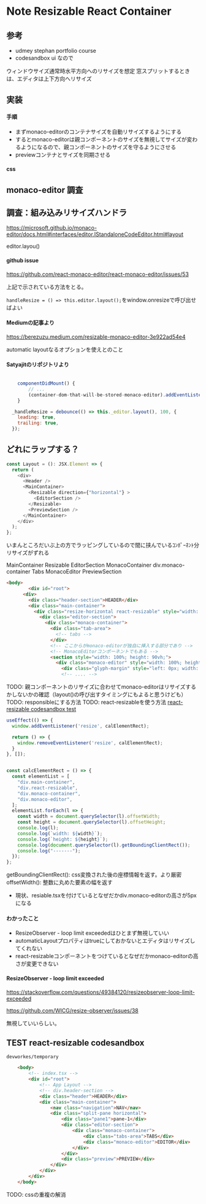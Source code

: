 # Note Resizable React Container

## 参考

- udmey stephan portfolio course
- codesandbox ui
なので

ウィンドウサイズ通常時水平方向へのリサイズを想定
窓スプリットするときは、エディタは上下方向へリサイズ

## 実装

#### 手順

- まずmonaco-editorのコンテナサイズを自動リサイズするようにする
- するとmonaco-editorは親コンポーネントのサイズを無視してサイズが変わるようになるので、親コンポーネントのサイズを守るようにさせる
- previewコンテナとサイズを同期させる

#### css

## monaco-editor 調査

## 調査：組み込みリサイズハンドラ

https://microsoft.github.io/monaco-editor/docs.html#interfaces/editor.IStandaloneCodeEditor.html#layout

editor.layou()



#### github issue

https://github.com/react-monaco-editor/react-monaco-editor/issues/53

上記で示されている方法をとる。

`handleResize = () => this.editor.layout();`をwindow.onresizeで呼び出せばよい

#### Mediumの記事より

https://berezuzu.medium.com/resizable-monaco-editor-3e922ad54e4

automatic layoutなるオプションを使えとのこと

#### Satyajitのリポジトリより

```JavaScript

    componentDidMount() {
        // ...
        (container-dom-that-will-be-stored-monaco-editor).addEventListener('resize', _handleResize);
    }

  _handleResize = debounce(() => this._editor.layout(), 100, {
    leading: true,
    trailing: true,
  });
```



## どれにラップする？

```JavaScript
const Layout = (): JSX.Element => {
  return (
    <div>
      <Header />
      <MainContainer>
        <Resizable direction={"horizontal"} >
          <EditorSection />
        </Resizable>
        <PreviewSection />
      </MainContainer>
    </div>
  );
};

```

いまんところだいぶ上の方でラッピングしているので間に挟んでいるｺﾝﾎﾟｰﾈﾝﾄ分リサイズがずれる

MainContainer
  Resizable
    EditorSection
      MonacoContainer
          div.monaco-container
            Tabs
            MonacoEditor
    PreviewSection

```HTML
<body>
		<div id="root">
      <div>
        <div class="header-section">HEADER</div>
        <div class="main-container">
          <div class="resize-horizontal react-resizable" style="width: 684px;">
            <div class="editor-section">
              <div class="monaco-container">
                <div class="tab-area">
                  <!-- tabs -->
                </div>
                <!-- ここからがmonaco-editorが独自に挿入する部分であり -->
                <!-- MonacoEditorコンポーネントでもある -->
                <section style="width: 100%; height: 90vh;">
                  <div class="monaco-editor" style="width: 100%; height: 100%; --vscode-editorCodeLens-lineHeight: 16px; --vscode-editorCodeLens-fontSize: 12px; --vscode-editorCodeLens-fontFeatureSettings: &quot;liga&quot; off, &quot;calt&quot; off; --code-editorInlayHintsFontFamily: Consolas, 'Courier New', monospace;" data-keybinding-context="2" data-mode-id="typescript"><div class="monaco-editor no-user-select  showUnused showDeprecated vs-dark" role="code" data-uri="file:///main.tsx" style="width: 684px; height: 180px;"><div data-mprt="3" class="overflow-guard" style="width: 684px; height: 180px;"><div class="margin" role="presentation" aria-hidden="true" style="position: absolute; transform: translate3d(0px, 0px, 0px); contain: strict; top: 0px; height: 266px; width: 26px;">
                    <div class="glyph-margin" style="left: 0px; width: 0px; height: 266px;"></div><div class="margin-view-zones" role="presentation" aria-hidden="true" style="position: absolute;"></div><div class="margin-view-overlays" role="presentation" aria-hidden="true" style="position: absolute; font-family: Consolas, &quot;Courier New&quot;, monospace; font-weight: normal; font-size: 14px; font-feature-settings: &quot;liga&quot; 0, &quot;calt&quot; 0; font-variation-settings: normal; line-height: 19px; letter-spacing: 0px; width: 26px; height: 266px;">
                    <!-- .... -->
```

TODO: 親コンポーネントのリサイズに合わせてmonaco-editorはリサイズするかしないかの確認（layout()の呼び出すタイミングにもよると思うけども）
TODO: responsibleにする方法
TODO: react-resizableを使う方法 [react-resizable codesandbox test](#react-resizable-codesandbox-test)


```TypeScript
useEffect(() => {
  window.addEventListener('resize', calElementRect);

  return () => {
    window.removeEventListener('resize', calElementRect);
  }
}, []);


const calcElementRect = () => {
  const elementList = [
    "div.main-container",
    "div.react-resizable",
    "div.monaco-container",
    "div.monaco-editor",
  ];
  elementList.forEach(l => {
    const width = document.querySelector(l).offsetWidth;
    const height = document.querySelector(l).offsetHeight;
    console.log(l);
    console.log(`width: ${width}`);
    console.log(`height: ${height}`);
    console.log(document.querySelector(l).getBoundingClientRect());
    console.log("-------");
  });
};
```

getBoundingClientRect(): css変換された後の座標情報を返す。より厳密
offsetWidth(): 整数に丸めた要素の幅を返す


- 現状、resiable.tsxを付けているとなぜだかdiv.monaco-editorの高さが5pxになる


#### わかったこと


- ResizeObserver - loop limit exceededはひとまず無視していい
- automaticLayoutプロパティはtrueにしておかないとエディタはリサイズしてくれない
- react-resizableコンポーネントをつけているとなぜだかmonaco-editorの高さが変更できない

#### ResizeObserver - loop limit exceeded

https://stackoverflow.com/questions/49384120/resizeobserver-loop-limit-exceeded

https://github.com/WICG/resize-observer/issues/38

無視していいらしい。

## TEST react-resizable codesandbox 


`devworkes/temporary`

```html
    <body>
        <!-- index.tsx -->
        <div id="root"> 
            <!-- App Layout -->
            <!-- div.header-section -->
            <div class="header">HEADER</div>
            <div class="main-container">
                <nav class="navigation">NAV</nav>
                <div class="split-pane horizontal">
                    <div class="pane1">pane-1</div>
                    <div class="editor-section">
                        <div class="monaco-container">
                            <div class="tabs-area">TABS</div>
                            <div class="monaco-editor">EDITOR</div>
                        </div>
                    </div>
                    <div class="preview">PREVIEW</div>
                </div>
            </div>
        </div>
    </body>
```

TODO: cssの重複の解消